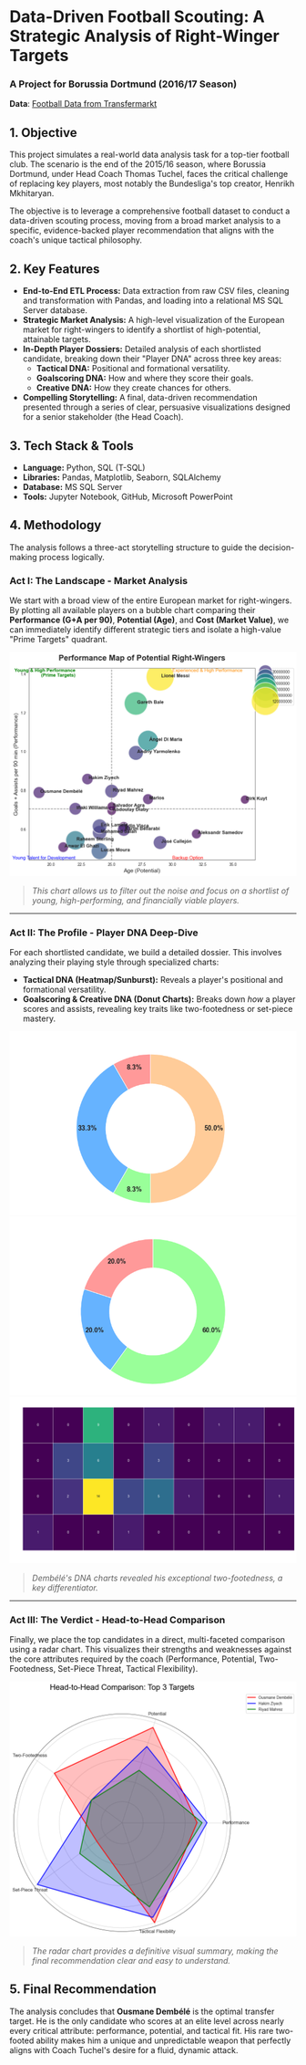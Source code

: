 # Data-Driven Football Scouting: A Strategic Analysis of Right-Winger Targets

### A Project for Borussia Dortmund (2016/17 Season)

**Data**: [Football Data from Transfermarkt](https://www.kaggle.com/datasets/davidcariboo/player-scores/data)

## 1. Objective

This project simulates a real-world data analysis task for a top-tier football club. The scenario is the end of the 2015/16 season, where Borussia Dortmund, under Head Coach Thomas Tuchel, faces the critical challenge of replacing key players, most notably the Bundesliga's top creator, Henrikh Mkhitaryan.

The objective is to leverage a comprehensive football dataset to conduct a data-driven scouting process, moving from a broad market analysis to a specific, evidence-backed player recommendation that aligns with the coach's unique tactical philosophy.

## 2. Key Features

* **End-to-End ETL Process:** Data extraction from raw CSV files, cleaning and transformation with Pandas, and loading into a relational MS SQL Server database.
* **Strategic Market Analysis:** A high-level visualization of the European market for right-wingers to identify a shortlist of high-potential, attainable targets.
* **In-Depth Player Dossiers:** Detailed analysis of each shortlisted candidate, breaking down their "Player DNA" across three key areas:
    * **Tactical DNA:** Positional and formational versatility.
    * **Goalscoring DNA:** How and where they score their goals.
    * **Creative DNA:** How they create chances for others.
* **Compelling Storytelling:** A final, data-driven recommendation presented through a series of clear, persuasive visualizations designed for a senior stakeholder (the Head Coach).

## 3. Tech Stack & Tools

* **Language:** Python, SQL (T-SQL)
* **Libraries:** Pandas, Matplotlib, Seaborn, SQLAlchemy
* **Database:** MS SQL Server
* **Tools:** Jupyter Notebook, GitHub, Microsoft PowerPoint

## 4. Methodology

The analysis follows a three-act storytelling structure to guide the decision-making process logically.

### **Act I: The Landscape - Market Analysis**

We start with a broad view of the entire European market for right-wingers. By plotting all available players on a bubble chart comparing their **Performance (G+A per 90)**, **Potential (Age)**, and **Cost (Market Value)**, we can immediately identify different strategic tiers and isolate a high-value "Prime Targets" quadrant.

![Market Analysis Chart](image/Market_Analysis.png)
> *This chart allows us to filter out the noise and focus on a shortlist of young, high-performing, and financially viable players.*

---
### **Act II: The Profile - Player DNA Deep-Dive**

For each shortlisted candidate, we build a detailed dossier. This involves analyzing their playing style through specialized charts:
* **Tactical DNA (Heatmap/Sunburst):** Reveals a player's positional and formational versatility.
* **Goalscoring & Creative DNA (Donut Charts):** Breaks down *how* a player scores and assists, revealing key traits like two-footedness or set-piece mastery.

![Dembélé's DNA Charts](image/Dembele_Goalscoring.png) ![Dembélé's DNA Charts](image/Dembele_Playmaking.png) ![Dembélé's DNA Charts](image/Dembele_Tactical.png)
> *Dembélé's DNA charts revealed his exceptional two-footedness, a key differentiator.*

---
### **Act III: The Verdict - Head-to-Head Comparison**

Finally, we place the top candidates in a direct, multi-faceted comparison using a radar chart. This visualizes their strengths and weaknesses against the core attributes required by the coach (Performance, Potential, Two-Footedness, Set-Piece Threat, Tactical Flexibility).

![Final Radar Chart](image/Final_Comparision.png)
> *The radar chart provides a definitive visual summary, making the final recommendation clear and easy to understand.*

## 5. Final Recommendation

The analysis concludes that **Ousmane Dembélé** is the optimal transfer target. He is the only candidate who scores at an elite level across nearly every critical attribute: performance, potential, and tactical fit. His rare two-footed ability makes him a unique and unpredictable weapon that perfectly aligns with Coach Tuchel's desire for a fluid, dynamic attack.

